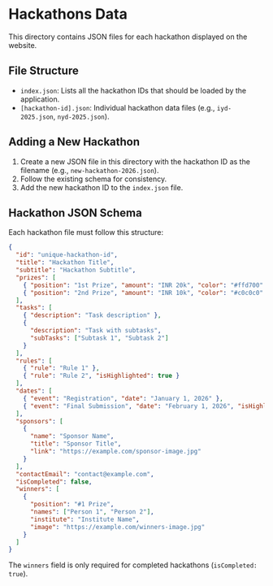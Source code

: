 # Hackathons Data

This directory contains JSON files for each hackathon displayed on the website.

## File Structure

- `index.json`: Lists all the hackathon IDs that should be loaded by the application.
- `[hackathon-id].json`: Individual hackathon data files (e.g., `iyd-2025.json`, `nyd-2025.json`).

## Adding a New Hackathon

1. Create a new JSON file in this directory with the hackathon ID as the filename (e.g., `new-hackathon-2026.json`).
2. Follow the existing schema for consistency.
3. Add the new hackathon ID to the `index.json` file.

## Hackathon JSON Schema

Each hackathon file must follow this structure:

```json
{
  "id": "unique-hackathon-id",
  "title": "Hackathon Title",
  "subtitle": "Hackathon Subtitle",
  "prizes": [
    { "position": "1st Prize", "amount": "INR 20k", "color": "#ffd700" },
    { "position": "2nd Prize", "amount": "INR 10k", "color": "#c0c0c0" }
  ],
  "tasks": [
    { "description": "Task description" },
    { 
      "description": "Task with subtasks",
      "subTasks": ["Subtask 1", "Subtask 2"]
    }
  ],
  "rules": [
    { "rule": "Rule 1" },
    { "rule": "Rule 2", "isHighlighted": true }
  ],
  "dates": [
    { "event": "Registration", "date": "January 1, 2026" },
    { "event": "Final Submission", "date": "February 1, 2026", "isHighlighted": true, "link": "optional-link" }
  ],
  "sponsors": [
    {
      "name": "Sponsor Name",
      "title": "Sponsor Title",
      "link": "https://example.com/sponsor-image.jpg"
    }
  ],
  "contactEmail": "contact@example.com",
  "isCompleted": false,
  "winners": [
    {
      "position": "#1 Prize",
      "names": ["Person 1", "Person 2"],
      "institute": "Institute Name",
      "image": "https://example.com/winners-image.jpg"
    }
  ]
}
```

The `winners` field is only required for completed hackathons (`isCompleted: true`). 